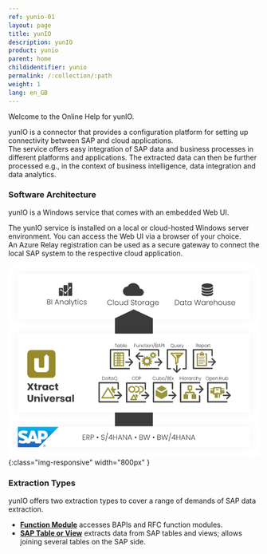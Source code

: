 ```yaml
---
ref: yunio-01
layout: page
title: yunIO
description: yunIO
product: yunio
parent: home
childidentifier: yunio
permalink: /:collection/:path
weight: 1
lang: en_GB
---
```


Welcome to the Online Help for yunIO. 

yunIO is a connector that provides a configuration platform for setting up connectivity between SAP and cloud applications. <br>
The service offers easy integration of SAP data and business processes in different platforms and applications. 
The extracted data can then be further processed  e.g., in the context of business intelligence, data integration and data analytics.

### Software Architecture

yunIO is a Windows service that comes with an embedded Web UI. <br>

The yunIO service is installed on a local or cloud-hosted Windows server environment.
You can access the Web UI via a browser of your choice. <br>
An Azure Relay registration can be used as a secure gateway to connect the local SAP system to the respective cloud application.
<!--- ??? trifft das hier zu?--->
![yunIO-Components](/img/content/xu/xu_components.png){:class="img-responsive" width="800px" }

### Extraction Types

yunIO offers two extraction types to cover a range of demands of SAP data extraction.

- [**Function Module**](./bapis-and-function-modules) accesses BAPIs and RFC function modules.
- [**SAP Table or View**](./table) extracts data from SAP tables and views; allows joining several tables on the SAP side.

